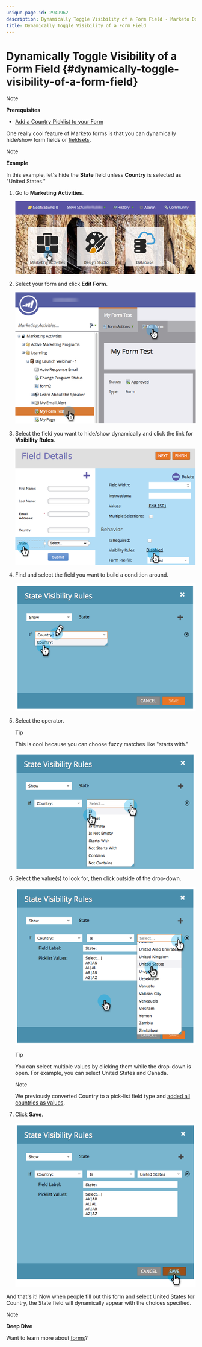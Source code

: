 ```yaml
---
unique-page-id: 2949962
description: Dynamically Toggle Visibility of a Form Field - Marketo Docs - Product Documentation
title: Dynamically Toggle Visibility of a Form Field
---
```


# Dynamically Toggle Visibility of a Form Field {#dynamically-toggle-visibility-of-a-form-field}

>[!NOTE]
>
>**Prerequisites**
>
>* [Add a Country Picklist to your Form](../../../../product-docs/demand-generation/forms/form-actions/add-a-country-picklist-to-your-form.md)
>

One really cool feature of Marketo forms is that you can dynamically hide/show form fields or [fieldsets](add-a-fieldset-to-a-form.md). 

>[!NOTE]
>
>**Example**
>
>In this example, let's hide the **State** field unless **Country** is selected as "United States."

1. Go to **Marketing** **Activities**. 

   ![](assets/login-marketing-activities-8.png)

1. Select your form and click **Edit** **Form**.

   ![](assets/editform-1.png)

1. Select the field you want to hide/show dynamically and click the link for **Visibility** **Rules**.

   ![](assets/image2014-9-15-15-3a16-3a0.png)

1. Find and select the field you want to build a condition around.

   ![](assets/image2014-9-15-15-3a16-3a12.png)

1. Select the operator.

   >[!TIP]
   >
   >This is cool because you can choose fuzzy matches like "starts with."

   ![](assets/image2014-9-15-15-3a16-3a50.png)

1. Select the value(s) to look for, then click outside of the drop-down.

   ![](assets/image2014-9-15-15-3a17-3a4.png)

   >[!TIP]
   >
   >You can select multiple values by clicking them while the drop-down is open. For example, you can select United States and Canada.

   >[!NOTE]
   >
   >We previously converted Country to a pick-list field type and [added all countries as values](../../../../product-docs/demand-generation/forms/form-actions/add-a-country-picklist-to-your-form.md).

1. Click **Save**.

   ![](assets/image2014-9-15-15-3a18-3a15.png)

And that's it! Now when people fill out this form and select United States for Country, the State field will dynamically appear with the choices specified.

>[!NOTE]
>
>**Deep Dive**
>
>Want to learn more about [forms](http://docs.marketo.com/display/docs/forms)?

